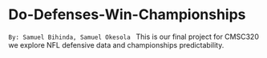 # Do-Defenses-Win-Championships
` By: Samuel Bihinda, Samuel Okesola  `
This is our final project for CMSC320 we explore NFL defensive data and championships predictability.
